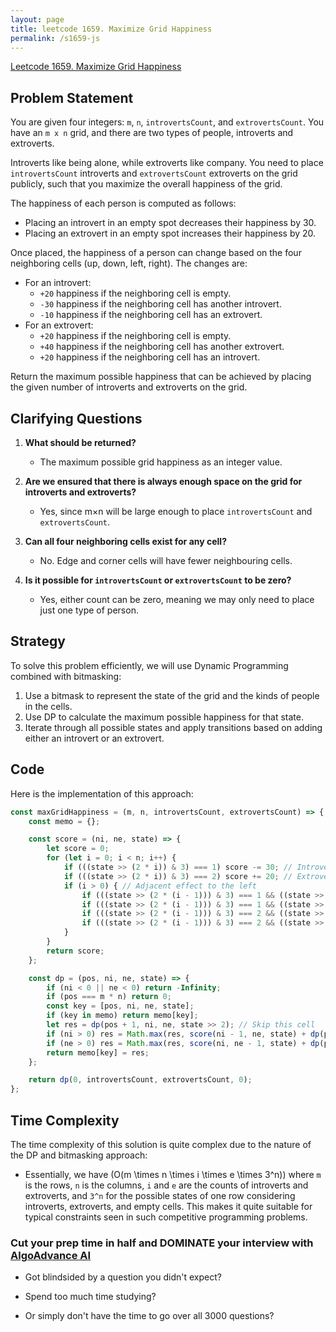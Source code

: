 ```yaml
---
layout: page
title: leetcode 1659. Maximize Grid Happiness
permalink: /s1659-js
---
```

[Leetcode 1659. Maximize Grid Happiness](https://algoadvance.github.io/algoadvance/l1659)
## Problem Statement

You are given four integers: `m`, `n`, `introvertsCount`, and `extrovertsCount`. You have an `m x n` grid, and there are two types of people, introverts and extroverts. 

Introverts like being alone, while extroverts like company. You need to place `introvertsCount` introverts and `extrovertsCount` extroverts on the grid publicly, such that you maximize the overall happiness of the grid.

The happiness of each person is computed as follows:
- Placing an introvert in an empty spot decreases their happiness by 30.
- Placing an extrovert in an empty spot increases their happiness by 20.

Once placed, the happiness of a person can change based on the four neighboring cells (up, down, left, right). The changes are:
- For an introvert:
  - `+20` happiness if the neighboring cell is empty.
  - `-30` happiness if the neighboring cell has another introvert.
  - `-10` happiness if the neighboring cell has an extrovert.
- For an extrovert:
  - `+20` happiness if the neighboring cell is empty.
  - `+40` happiness if the neighboring cell has another extrovert.
  - `+20` happiness if the neighboring cell has an introvert.

Return the maximum possible happiness that can be achieved by placing the given number of introverts and extroverts on the grid.

## Clarifying Questions

1. **What should be returned?**
   - The maximum possible grid happiness as an integer value.

2. **Are we ensured that there is always enough space on the grid for introverts and extroverts?**
   - Yes, since m×n will be large enough to place `introvertsCount` and `extrovertsCount`.

3. **Can all four neighboring cells exist for any cell?**
   - No. Edge and corner cells will have fewer neighbouring cells.

4. **Is it possible for `introvertsCount` or `extrovertsCount` to be zero?**
   - Yes, either count can be zero, meaning we may only need to place just one type of person.

## Strategy

To solve this problem efficiently, we will use Dynamic Programming combined with bitmasking:
1. Use a bitmask to represent the state of the grid and the kinds of people in the cells.
2. Use DP to calculate the maximum possible happiness for that state.
3. Iterate through all possible states and apply transitions based on adding either an introvert or an extrovert.

## Code

Here is the implementation of this approach:

```javascript
const maxGridHappiness = (m, n, introvertsCount, extrovertsCount) => {
    const memo = {};

    const score = (ni, ne, state) => {
        let score = 0;
        for (let i = 0; i < n; i++) {
            if (((state >> (2 * i)) & 3) === 1) score -= 30; // Introvert
            if (((state >> (2 * i)) & 3) === 2) score += 20; // Extrovert
            if (i > 0) { // Adjacent effect to the left
                if (((state >> (2 * (i - 1))) & 3) === 1 && ((state >> (2 * i)) & 3) === 1) score -= 60;
                if (((state >> (2 * (i - 1))) & 3) === 1 && ((state >> (2 * i)) & 3) === 2) score -= 10;
                if (((state >> (2 * (i - 1))) & 3) === 2 && ((state >> (2 * i)) & 3) === 1) score -= 10;
                if (((state >> (2 * (i - 1))) & 3) === 2 && ((state >> (2 * i)) & 3) === 2) score += 40;
            }
        }
        return score;
    };

    const dp = (pos, ni, ne, state) => {
        if (ni < 0 || ne < 0) return -Infinity;
        if (pos === m * n) return 0;
        const key = [pos, ni, ne, state];
        if (key in memo) return memo[key];
        let res = dp(pos + 1, ni, ne, state >> 2); // Skip this cell
        if (ni > 0) res = Math.max(res, score(ni - 1, ne, state) + dp(pos + 1, ni - 1, ne, (state >> 2) | (1 << (2 * (n - 1)))));
        if (ne > 0) res = Math.max(res, score(ni, ne - 1, state) + dp(pos + 1, ni, ne - 1, (state >> 2) | (2 << (2 * (n - 1)))));
        return memo[key] = res;
    };

    return dp(0, introvertsCount, extrovertsCount, 0);
};
```

## Time Complexity

The time complexity of this solution is quite complex due to the nature of the DP and bitmasking approach:
- Essentially, we have \(O(m \times n \times i \times e \times 3^n)\) where `m` is the rows, `n` is the columns, `i` and `e` are the counts of introverts and extroverts, and `3^n` for the possible states of one row considering introverts, extroverts, and empty cells. This makes it quite suitable for typical constraints seen in such competitive programming problems.


### Cut your prep time in half and DOMINATE your interview with [AlgoAdvance AI](https://algoAdvance.com)

- Got blindsided by a question you didn't expect?

- Spend too much time studying?

- Or simply don't have the time to go over all 3000 questions?

